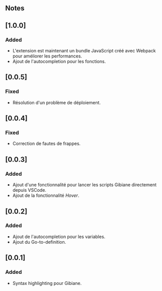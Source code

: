 ## Notes

## [1.0.0]

### Added

- L'extension est maintenant un bundle JavaScript créé avec Webpack pour améliorer les performances.
- Ajout de l'autocompletion pour les fonctions.

## [0.0.5]

### Fixed

- Résolution d'un problème de déploiement.

## [0.0.4]

### Fixed

- Correction de fautes de frappes.

## [0.0.3]

### Added

- Ajout d'une fonctionnalité pour lancer les scripts Gibiane directement depuis VSCode.
- Ajout de la fonctionnalité _Hover_.

## [0.0.2]

### Added

- Ajout de l'autocompletion pour les variables.
- Ajout du Go-to-definition.

## [0.0.1]

### Added

- Syntax highlighting pour Gibiane.
